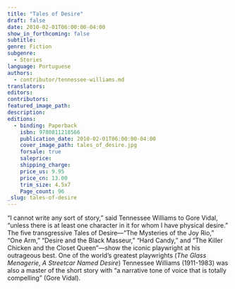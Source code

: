 ```yaml
---
title: "Tales of Desire"
draft: false
date: 2010-02-01T06:00:00-04:00
show_in_forthcoming: false
subtitle:
genre: Fiction
subgenre:
  - Stories
language: Portuguese
authors:
  - contributor/tennessee-williams.md
translators:
editors:
contributors:
featured_image_path:
description:
editions:
  - binding: Paperback
    isbn: 9780811218566
    publication_date: 2010-02-01T06:00:00-04:00
    cover_image_path: tales_of_desire.jpg
    forsale: true
    saleprice:
    shipping_charge:
    price_us: 9.95
    price_cn: 13.00
    trim_size: 4.5x7
    Page_count: 96
_slug: tales-of-desire
---
```


“I cannot write any sort of story,” said Tennessee Williams to Gore Vidal, “unless there is at least one character in it for whom I have physical desire.” The five transgressive Tales of Desire—“The Mysteries of the Joy Rio,” “One Arm,” “Desire and the Black Masseur,” “Hard Candy,” and “The Killer Chicken and the Closet Queen”—show the iconic playwright at his outrageous best. One of the world’s greatest playwrights (_The Glass Menagerie_, _A Streetcar Named Desire_) Tennessee Williams (1911-1983) was also a master of the short story with “a narrative tone of voice that is totally compelling” (Gore Vidal).

